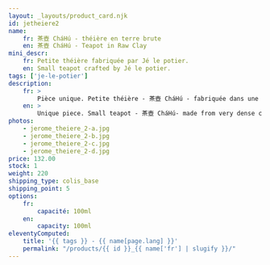 ```yaml
---
layout: _layouts/product_card.njk
id: jetheiere2
name:
    fr: 茶壺 CháHú - théière en terre brute
    en: 茶壺 CháHú - Teapot in Raw Clay
mini_descr:
    fr: Petite théière fabriquée par Jé le potier.
    en: Small teapot crafted by Jé le potier.
tags: ['je-le-potier']
description: 
    fr: >
        Pièce unique. Petite théière - 茶壺 CháHú - fabriquée dans une argile très dense. Ce grès de grande qualité est réalisé en Allemagne. La porosité de cette argile est de 0,8%. La densité de l'argile permet de limiter la descente en température de l'eau pendant l'infusion. La verse est fluide et rapide.
    en: >
        Unique piece. Small teapot - 茶壺 CháHú- made from very dense clay. This high-quality stoneware is crafted in Germany. The clay's porosity is 0.8%. The density of the clay helps minimize the drop in water temperature during infusion. The pour is smooth and fast.
photos:
    - jerome_theiere_2-a.jpg
    - jerome_theiere_2-b.jpg
    - jerome_theiere_2-c.jpg
    - jerome_theiere_2-d.jpg
price: 132.00
stock: 1
weight: 220
shipping_type: colis_base
shipping_point: 5
options:
    fr:
        capacité: 100ml
    en:
        capacity: 100ml
eleventyComputed:
    title: '{{ tags }} - {{ name[page.lang] }}'
    permalink: "/products/{{ id }}_{{ name['fr'] | slugify }}/"
---
```

